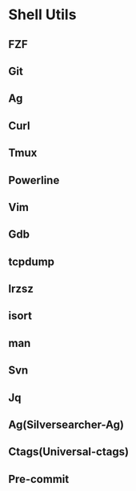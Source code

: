# Shell Utils
## FZF
## Git
## Ag
## Curl
## Tmux
## Powerline
## Vim
## Gdb
## tcpdump
## lrzsz
## isort
## man
## Svn
## Jq
## Ag(Silversearcher-Ag)
## Ctags(Universal-ctags)
## Pre-commit